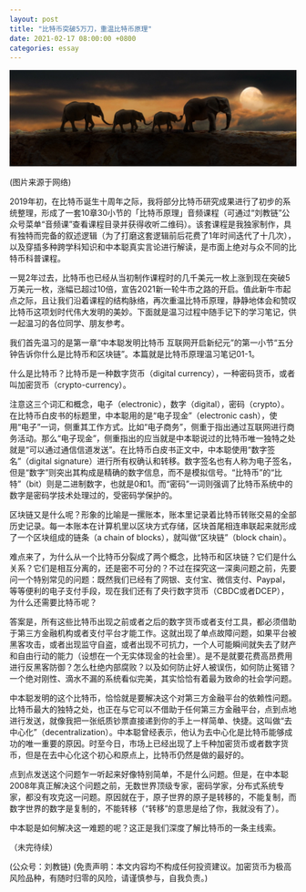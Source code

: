 ```yaml
---
layout: post
title: "比特币突破5万刀，重温比特币原理"
date: 2021-02-17 08:00:00 +0800
categories: essay
---
```


![](/images/2021/20210217.jpg)

(图片来源于网络)

2019年初，在比特币诞生十周年之际，我将部分比特币研究成果进行了初步的系统整理，形成了一套10章30小节的「比特币原理」音频课程（可通过“刘教链”公众号菜单“音频课”查看课程目录并获得收听二维码）。该套课程是我独家制作，具有独特而完备的叙述逻辑（为了打磨这套逻辑前后花费了1年时间迭代了十几次），以及穿插多种跨学科知识和中本聪真实言论进行解读，是市面上绝对与众不同的比特币科普课程。

一晃2年过去，比特币也已经从当初制作课程时的几千美元一枚上涨到现在突破5万美元一枚，涨幅已超过10倍，宣告2021新一轮牛市之路的开启。值此新牛市起点之际，且让我们沿着课程的结构脉络，再次重温比特币原理，静静地体会和赞叹比特币这项划时代伟大发明的美妙。下面就是温习过程中随手记下的学习笔记，供一起温习的各位同学、朋友参考。

我们首先温习的是第一章“中本聪发明比特币 互联网开启新纪元”的第一小节“五分钟告诉你什么是比特币和区块链”。本篇就是比特币原理温习笔记01-1。

什么是比特币？比特币是一种数字货币（digital currency），一种密码货币，或者叫加密货币（crypto-currency）。

注意这三个词汇和概念，电子（electronic），数字（digital），密码（crypto）。在比特币白皮书的标题里，中本聪用的是“电子现金”（electronic cash），使用“电子”一词，侧重其工作方式。比如“电子商务”，侧重于指出通过互联网进行商务活动。那么“电子现金”，侧重指出的应当就是中本聪说过的比特币唯一独特之处就是“可以通过通信信道发送”。在比特币白皮书正文中，中本聪使用“数字签名”（digital signature）进行所有权确认和转移。数字签名也有人称为电子签名，但是“数字”则突出其构成是精确的数字信息，而不是模拟信号。“比特币”的“比特”（bit）则是二进制数字，也就是0和1。而“密码”一词则强调了比特币系统中的数字是密码学技术处理过的，受密码学保护的。

区块链又是什么呢？形象的比喻是一摞账本，账本里记录着比特币转账交易的全部历史记录。每一本账本在计算机里以区块方式存储，区块首尾相连串联起来就形成了一个区块组成的链条（a chain of blocks），就叫做“区块链”（block chain）。

难点来了，为什么从一个比特币分裂成了两个概念，比特币和区块链？它们是什么关系？它们是相互分离的，还是密不可分的？不过在探究这一深奥问题之前，先要问一个特别常见的问题：既然我们已经有了网银、支付宝、微信支付、Paypal，等等便利的电子支付手段，现在我们还有了央行数字货币（CBDC或者DCEP），为什么还需要比特币呢？

答案是，所有这些比特币出现之前或者之后的数字货币或者支付工具，都必须借助于第三方金融机构或者支付平台才能工作。这就出现了单点故障问题，如果平台被黑客攻击，或者出现监守自盗，或者出现不可抗力，一个人可能瞬间就失去了财产和自由行动的能力（设想在一个无实体现金的社会里）。是不是就要花费高昂费用进行反黑客防御？怎么杜绝内部腐败？以及如何防止好人被误伤，如何防止冤错？一个绝对刚性、滴水不漏的系统看似完美，其实恰恰有着最为致命的社会学问题。

中本聪发明的这个比特币，恰恰就是要解决这个对第三方金融平台的依赖性问题。比特币最大的独特之处，也正在与它可以不借助于任何第三方金融平台，点到点地进行发送，就像我把一张纸质钞票直接递到你的手上一样简单、快捷。这叫做“去中心化”（decentralization）。中本聪曾经表示，他认为去中心化是比特币能够成功的唯一重要的原因。时至今日，市场上已经出现了上千种加密货币或者数字货币，但是在去中心化这个初心和原点上，比特币仍然是做的最好的。

点到点发送这个问题乍一听起来好像特别简单，不是什么问题。但是，在中本聪2008年真正解决这个问题之前，无数世界顶级专家，密码学家，分布式系统专家，都没有攻克这一问题。原因就在于，原子世界的原子是转移的，不能复制，而数字世界的数字是复制的，不能转移（“转移”的意思是给了你，我就没有了）。

中本聪是如何解决这一难题的呢？这正是我们深度了解比特币的一条主线索。

（未完待续）

(公众号：刘教链)
(免责声明：本文内容均不构成任何投资建议。加密货币为极高风险品种，有随时归零的风险，请谨慎参与，自我负责。)
